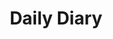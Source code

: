 ---
layout: holo9song
title: "Daily Diary"
songno: 5
thumbfile: "05_dailydiary"

streamlink: "https://hip.streamlink.to/DAILYDIARY"
nyaaid: "https://nyaa.si/view/1330336"
yt_playlistid: "OLAK5uy_mPZ-KL2Fwx1L3vbP8qwigLUKGmT3FLlXw"

info:
    title: "Daily Diary"
    othertitle: "でいり〜だいあり〜!"
    singer: "Natsuiro Matsuri, Sakura Miko, Houshou Marine, Shirogane Noel, Oozora Subaru"
    lyrics: "松井洋平"
    composer: "本多友紀 (Arte Refact)"
    arranger: "酒井拓也 (Arte Refact)"

tracklist:
    - Daily Diary
    - Daily Diary (Instrumental)
---